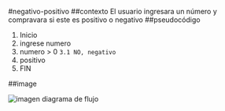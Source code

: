 #negativo-positivo
##contexto 
El usuario ingresara un número y compravara si este es positivo o negativo
##pseudocódigo
1. Inicio
2. ingrese numero
3. numero > 0
`3.1 NO, negativo`
4. positivo
5. FIN

##image

![imagen diagrama de flujo]( http://i65.tinypic.com/ek3z1e.jpg) 